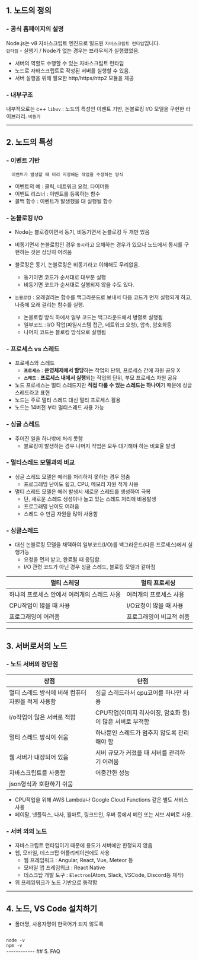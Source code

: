 ## 1. 노드의 정의 
### - 공식 홈페이지의 설명 
Node.js는 v8 자바스크립트 엔진으로 빌드된 `자바스크립트 런타임`입니다.  
`런타임` - 실행기 / Node가 없는 경우는 브라우저가 실행했었음.

* 서버의 역할도 수행할 수 있는 자바스크립트 런타임 
* 노드로 자바스크립트로 작성된 서버를 실행할 수 있음. 
* 서버 실행을 위해 필요한 http/https/http2 모듈을 제공 

### - 내부구조 
내부적으로는 c++ 
`libuv` : 노드의 특성인 이벤트 기반, 논블로킹 I/O 모델을 구현한 라이브러리. `비동기`

------------
## 2. 노드의 특성 

### - 이벤트 기반 
      이벤트가 발생할 때 미리 지정해둔 작업을 수정하는 방식
* 이벤트의 예 : 클릭, 네트워크 요청, 타이머등 
* 이벤트 리스너 : 이벤트를 등록하는 함수 
* 콜백 함수 : 이벤트가 발생했을 대 실행될 함수 

### - 논블로킹 I/O 
* Node는 블로킹이면서 동기, 비동기면서 논블로킹 두 개만 있음
* 비동기면서 논블로킹인 경우 `동시`라고 오해하는 경우가 있으나 노드에서 동시를 구현하는 것은 상당히 어려움
* 블로킹은 동기, 논블로킹은 비동기라고 이해해도 무리없음.
  - 동기이면 코드가 순서대로 대부분 실행 
  - 비동기면 코드가 순서대로 실행되지 않을 수도 있다. 
  
* `논블로킹` : 오래걸리는 함수를 백그라운드로 보내서 다음 코드가 먼저 실행되게 하고, 나중에 오래 걸리는 함수를 실행. 
  - 논블로킹 방식 하에서 일부 코드는 백그라운드에서 병렬로 실행됨
  - 일부코드 : I/O 작업(파일시스템 접근, 네트워크 요청), 압축, 암호화등 
  - 나머지 코드는 블로킹 방식으로 실행됨 

### - 프로세스 vs 스레드
* 프로세스와 스레드 
  * **`프로세스`** : **운영체제에서 할당**하는 작업의 단위, 프로세스 간에 자원 공유 X
  * **`스레드`** : **프로세스 내에서 실행**되는 작업의 단위, 부모 프로세스 자원 공유 
* 노드 프로세스는 멀티 스레드지만 **직접 다룰 수 있는 스레드는 하나이**기 때문에 싱글스레드라고 표현 
* 노드는 주로 멀티 스레드 대신 멀티 프로세스 활용
* 노드는 14버전 부터 멀티스레드 사용 가능
### - 싱글 스레드 
* 주어진 일을 하나밖에 처리 못함 
  - 블로킹이 발생하는 경우 나머지 작업은 모두 대기해야 하는 비효율 발생 
### - 멀티스레드 모델과의 비교 
* 싱글 스레드 모델은 에러를 처리하지 못하는 경우 멈춤 
  * 프로그래밍 난이도 쉽고, CPU, 메모리 자원 적게 사용
* 멀티 스레드 모델은 에러 발생시 새로운 스레드를 생성하여 극복
  * 단, 새로운 스레드 생성이나 놀고 있는 스레드 처리에 비용발생
  * 프로그래밍 난이도 어려움 
  * 스레드 수 만큼 자원을 많이 사용함 
### - 싱글스레드 
* 대신 논블로킹 모델을 채택하여 일부코드(I/O)를 백그라운드(다른 프로세스)에서 실행가능 
  * 요청을 먼저 받고, 완료될 때 응답함. 
  * I/O 관련 코드가 아닌 경우 싱글 스레드, 블로킹 모델과 같아짐

|멀티 스레딩|멀티 프로세싱|
|-----|-----|
|하나의 프로세스 안에서 여러개의 스레드 사용|여러개의 프로세스 사용|
|CPU작업이 많을 때 사용 |I/O요청이 많을 때 사용 | 
|프로그래밍이 어려움|프로그래밍이 비교적 쉬움|
 
------------
## 3. 서버로서의 노드 
### - 노드 서버의 장단점 
|장점|단점|
|-----|-----|
|멀티 스레드 방식에 비해 컴퓨터 자원을 적게 사용함|싱글 스레드라서 cpu코어를 하나만 사용|
|i/o작업이 많은 서버로 적합|CPU작업(이미지 리사이징, 암호화 등)이 많은 서버로 부적함|
|멀티 스레드 방식이 쉬움|하나뿐인 스레드가 멈추지 않도록 관리해야 함|
|웹 서버가 내장되어 있음|서버 규모가 커졌을 때 서버를 관리하기 어려움|
|자바스크립트를 사용함|어중간한 성능|
|json형식과 호환하기 쉬움||

* CPU작업을 위해 AWS Lambda나 Google Cloud Functions 같은 별도 서비스 사용 
* 페이팔, 넷플릭스, 나사, 월마트, 링크드인, 우버 등에서 메인 또는 서브 서버로 사용.

### - 서버 외의 노드 
* 자바스크립트 런타임이기 때문에 용도가 서버에만 한정되지 않음
* 웹, 모바일, 데스크탑 어플리케이션에도 사용
  * 웹 프레임워크 : Angular, React, Vue, Meteor 등
  * 모바일 앱 프레임워크 : React Native 
  * 데스크탑 개발 도구 : `Electron`(Atom, Slack, VSCode, Discord등 제작)
* 위 프레임워크가 노드 기반으로 동작함 
------------
## 4. 노드, VS Code 설치하기 
* 폴더명, 사용자명이 한국어가 되지 않도록 

<code>
node -v
npm -v
</code> 
------------
## 5. FAQ

